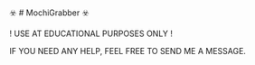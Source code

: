 ☣️ # MochiGrabber ☣️

! USE AT EDUCATIONAL PURPOSES ONLY !

IF YOU NEED ANY HELP, FEEL FREE TO SEND ME A MESSAGE.

